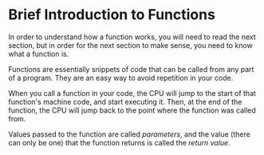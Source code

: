 # Brief Introduction to Functions

In order to understand how a function works, you will need to read the next section, but in order for the next section to make sense, you need to know what a function is.

Functions are essentially snippets of code that can be called from any part of a program. They are an easy way to avoid repetition in your code.

When you call a function in your code, the CPU will jump to the start of that function's machine code, and start executing it. Then, at the end of the function, the CPU will jump back to the point where the function was called from.

Values passed to the function are called *parameters*, and the value (there can only be one) that the function returns is called the *return value*.